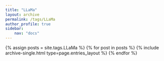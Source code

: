 ```yaml
---
title: "LLaMa"
layout: archive
permalink: /tags/LLaMa
author_profile: true
sidebar:
    nav: "docs"
---
```



{% assign posts = site.tags.LLaMa %}
{% for post in posts %} {% include archive-single.html type=page.entries_layout %} {% endfor %}